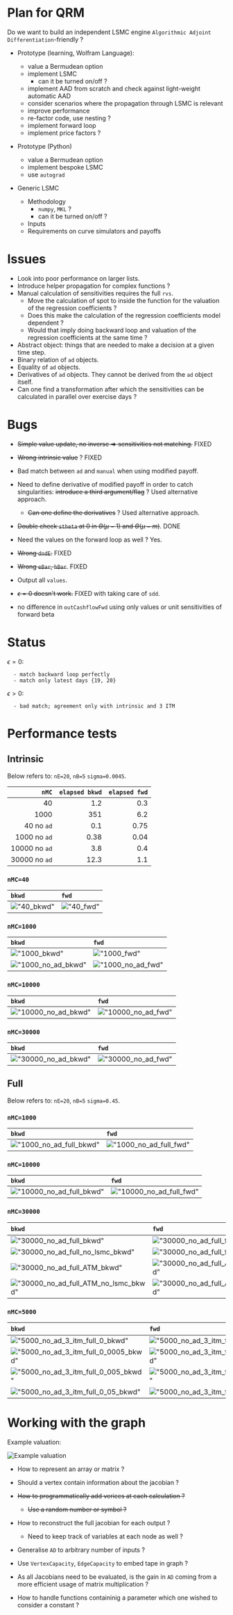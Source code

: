 

# Plan for QRM
Do we want to build an independent LSMC engine `Algorithmic Adjoint Differentiation`-friendly ?

  - Prototype (learning, Wolfram Language):

    - value a Bermudean option
    - implement LSMC
        - can it be turned on/off ?
    - implement AAD from scratch and check against light-weight automatic AAD
    - consider scenarios where the propagation through LSMC is relevant
    - improve performance
    - re-factor code, use nesting ?
    - implement forward loop
    - implement price factors ?

  - Prototype (Python)

    - value a Bermudean option
    - implement bespoke LSMC
    - use `autograd`

  - Generic LSMC

    - Methodology
        - `numpy`, `MKL` ?
        - can it be turned on/off ?
    - Inputs
    - Requirements on curve simulators and payoffs


# Issues

  - Look into poor performance on larger lists.
  - Introduce helper propagation for complex functions ?
  - Manual calculation of sensitivities requires the full `rvs`.
      - Move the calculation of spot to inside the function for the valuation of the  regression coefficients ?
      - Does this make the calculation of the regression coefficients model dependent ?
      - Would that imply doing backward loop and valuation of the regression coefficients at the same time ?
  - Abstract object: things that are needed to make a decision at a given time step.
  - Binary relation of `ad` objects.
  - Equality of `ad` objects.
  - Derivatives of `ad` objects. They cannot be derived from the `ad` object itself.
  - Can one find a transformation after which the sensitivities can be calculated in parallel over exercise days ?


# Bugs

  - ~~Simple value update, no inverse => sensitivities not matching.~~ FIXED
  - ~~Wrong intrinsic value~~ ? FIXED
  - Bad match between `ad` and `manual` when using modified payoff.
  - Need to define derivative of modified payoff in order to catch singularities: ~~introduce a third argument/flag~~ ? Used alternative approach.

    - ~~Can one define the derivatives~~ ? Used alternative approach.

  - ~~Double check `stheta` at 0 in $\Theta(\mu - 1)$ and $\Theta(\mu - m)$~~. DONE
  - Need the values on the forward loop as well ? Yes.
  - ~~Wrong `dndE`.~~ FIXED
  - ~~Wrong `eBar`, `hBar`~~. FIXED
  - Output all `values`.
  - ~~$\epsilon = 0$ doesn't work.~~ FIXED with taking care of `sdd`.
  - no difference in `outCashflowFwd` using only values or unit sensitivities of forward beta

# Status

  $\epsilon = 0$:

      - match backward loop perfectly
      - match only latest days {19, 20}

  $\epsilon > 0$:

      - bad match; agreement only with intrinsic and 3 ITM

# Performance tests

## Intrinsic
Below refers to: `nE=20`, `nB=5` `sigma=0.0045`.

[40_bkwd]: results_40_bkwd.png
[40_fwd]: results_40_fwd.png
[1000_bkwd]: results_1000_bkwd.png
[1000_fwd]: results_1000_fwd.png
[1000_no_ad_bkwd]: results_1000_no_ad_bkwd.png
[1000_no_ad_fwd]: results_1000_no_ad_fwd.png
[10000_no_ad_bkwd]: results_10000_no_ad_bkwd.png
[10000_no_ad_fwd]: results_10000_no_ad_fwd.png
[30000_no_ad_bkwd]: results_30000_no_ad_bkwd.png
[30000_no_ad_fwd]: results_30000_no_ad_fwd.png

|`nMC`|`elapsed bkwd`|`elapsed fwd`|
|----:|-------------:|------------:|
|40|1.2|0.3|
|1000|351|6.2|
|40 no `ad`|0.1|0.75|
|1000 no `ad`|0.38|0.04|
|10000 no `ad`|3.8|0.4|
|30000 no `ad`|12.3|1.1|

### `nMC=40`

|`bkwd`|`fwd`|
|:-----|:----|
|!["40_bkwd"][40_bkwd]|!["40_fwd"][40_fwd]|

### `nMC=1000`

|`bkwd`|`fwd`|
|:-----|:----|
|!["1000_bkwd"][1000_bkwd]|!["1000_fwd"][1000_fwd]|
|!["1000_no_ad_bkwd"][1000_no_ad_bkwd]|!["1000_no_ad_fwd"][1000_no_ad_fwd]|

### `nMC=10000`

|`bkwd`|`fwd`|
|:-----|:----|
|!["10000_no_ad_bkwd"][10000_no_ad_bkwd]|!["10000_no_ad_fwd"][10000_no_ad_fwd]|

### `nMC=30000`

|`bkwd`|`fwd`|
|:-----|:----|
|!["30000_no_ad_bkwd"][30000_no_ad_bkwd]|!["30000_no_ad_fwd"][30000_no_ad_fwd]|

## Full
Below refers to: `nE=20`, `nB=5` `sigma=0.45`.

[1000_no_ad_full_bkwd]: results_1000_no_ad_full_bkwd.png
[1000_no_ad_full_fwd]: results_1000_no_ad_full_fwd.png
[10000_no_ad_full_bkwd]: results_10000_no_ad_full_bkwd.png
[10000_no_ad_full_fwd]: results_10000_no_ad_full_fwd.png
[30000_no_ad_full_bkwd]: results_30000_no_ad_full_bkwd.png
[30000_no_ad_full_fwd]: results_30000_no_ad_full_fwd.png
[30000_no_ad_full_no_lsmc_bkwd]: results_30000_no_ad_full_no_lsmc_bkwd.png
[30000_no_ad_full_no_lsmc_fwd]: results_30000_no_ad_full_no_lsmc_fwd.png
[30000_no_ad_full_ATM_bkwd]: results_30000_no_ad_full_ATM_bkwd.png
[30000_no_ad_full_ATM_fwd]: results_30000_no_ad_full_ATM_fwd.png
[30000_no_ad_full_ATM_no_lsmc_bkwd]: results_30000_no_ad_full_ATM_no_lsmc_bkwd.png
[30000_no_ad_full_ATM_no_lsmc_fwd]: results_30000_no_ad_full_ATM_no_lsmc_fwd.png

### `nMC=1000`

|`bkwd`|`fwd`|
|:-----|:----|
|!["1000_no_ad_full_bkwd"][1000_no_ad_full_bkwd]|!["1000_no_ad_full_fwd"][1000_no_ad_full_fwd]|

### `nMC=10000`

|`bkwd`|`fwd`|
|:-----|:----|
|!["10000_no_ad_full_bkwd"][10000_no_ad_full_bkwd]|!["10000_no_ad_full_fwd"][10000_no_ad_full_fwd]|

### `nMC=30000`

|`bkwd`|`fwd`|`lsmc`|comment|
|:-----|:----|:-----|:------|
|!["30000_no_ad_full_bkwd"][30000_no_ad_full_bkwd]|!["30000_no_ad_full_fwd"][30000_no_ad_full_fwd]|True|3 ITM|
|!["30000_no_ad_full_no_lsmc_bkwd"][30000_no_ad_full_no_lsmc_bkwd]|!["30000_no_ad_full_fwd"][30000_no_ad_full_no_lsmc_fwd]|False|3 ITM|
|!["30000_no_ad_full_ATM_bkwd"][30000_no_ad_full_ATM_bkwd]|!["30000_no_ad_full_ATM_fwd"][30000_no_ad_full_ATM_fwd]|True|ATM|
|!["30000_no_ad_full_ATM_no_lsmc_bkwd"][30000_no_ad_full_ATM_no_lsmc_bkwd]|!["30000_no_ad_full_ATM_fwd"][30000_no_ad_full_ATM_no_lsmc_fwd]|False|ATM|

### `nMC=5000`

[5000_no_ad_3_itm_full_0_bkwd]: results_5000_no_ad_3_itm_full_0_bkwd.png
[5000_no_ad_3_itm_full_0_fwd]: results_5000_no_ad_3_itm_full_0_fwd.png
[5000_no_ad_3_itm_full_0_0005_bkwd]: results_5000_no_ad_3_itm_full_0_0005_bkwd.png
[5000_no_ad_3_itm_full_0_0005_fwd]: results_5000_no_ad_3_itm_full_0_0005_fwd.png
[5000_no_ad_3_itm_full_0_005_bkwd]: results_5000_no_ad_3_itm_full_0_005_bkwd.png
[5000_no_ad_3_itm_full_0_005_fwd]: results_5000_no_ad_3_itm_full_0_005_fwd.png
[5000_no_ad_3_itm_full_0_05_bkwd]: results_5000_no_ad_3_itm_full_0_05_bkwd.png
[5000_no_ad_3_itm_full_0_05_fwd]: results_5000_no_ad_3_itm_full_0_05_fwd.png

[5000_no_ad_3_itm_full_no_lsmc_0]: results_5000_no_ad_3_itm_full_no_lsmc_0.png
[5000_no_ad_3_itm_full_no_lsmc_0_005]: results_5000_no_ad_3_itm_full_no_lsmc_0_005.png


|`bkwd`|`fwd`|`lsmc`|$\varepsilon$|comment|
|:-----|:----|:-----|:---------|:------|
|!["5000_no_ad_3_itm_full_0_bkwd"][5000_no_ad_3_itm_full_0_bkwd]|!["5000_no_ad_3_itm_full_0_fwd"][5000_no_ad_3_itm_full_0_fwd]|True|0|2min|
|!["5000_no_ad_3_itm_full_0_0005_bkwd"][5000_no_ad_3_itm_full_0_0005_bkwd]|!["5000_no_ad_3_itm_full_0_0005_fwd"][5000_no_ad_3_itm_full_0_0005_fwd]|True|0.0005|17min|
|!["5000_no_ad_3_itm_full_0_005_bkwd"][5000_no_ad_3_itm_full_0_005_bkwd]|!["5000_no_ad_3_itm_full_0_005_fwd"][5000_no_ad_3_itm_full_0_005_fwd]|True|0.005|16min|
|!["5000_no_ad_3_itm_full_0_05_bkwd"][5000_no_ad_3_itm_full_0_05_bkwd]|!["5000_no_ad_3_itm_full_0_05_fwd"][5000_no_ad_3_itm_full_0_05_fwd]|True|0.05|1.4min|


# Working with the graph

Example valuation:

![](tape_example.png "Example valuation")

  - How to represent an array or matrix ?
  - Should a vertex contain information about the jacobian ?
  - ~~How to programmatically add verices at each calculation ?~~

    - ~~Use a random number or symbol ?~~
  - How to reconstruct the full jacobian for each output ?

    - Need to keep track of variables at each node as well ?

  - Generalise `AD` to arbitrary number of inputs ?
  - Use `VertexCapacity`, `EdgeCapacity` to embed tape in graph ?
  - As all Jacobians need to be evaluated, is the gain in `AD` coming from a more efficient usage of matrix multiplication ?
  - How to handle functions containinig a parameter which one wished to consider a constant ?
